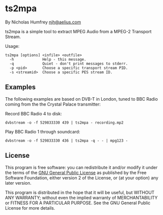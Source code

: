 ts2mpa
======
By Nicholas Humfrey <njh@aelius.com>

ts2mpa is a simple tool to extract MPEG Audio from a MPEG-2 Transport Stream.

Usage:

    ts2mpa [options] <infile> <outfile>
      -h             Help - this message.
      -q             Quiet - don't print messages to stderr.
      -p <pid>       Choose a specific transport stream PID.
      -s <streamid>  Choose a specific PES stream ID.



Examples
--------

The following examples are based on DVB-T in London, tuned to 
BBC Radio coming from the the Crystal Palace transmitter:

Record BBC Radio 4 to disk:

    dvbstream -o -f 529833330 439 | ts2mpa - recording.mp2

Play BBC Radio 1 through soundcard:

    dvbstream -o -f 529833330 436 | ts2mpa -q - - | mpg123 -


License
-------

This program is free software: you can redistribute it and/or modify
it under the terms of the [GNU General Public License](LICENSE.md) as
published by the Free Software Foundation, either version 2 of the 
License, or (at your option) any later version.

This program is distributed in the hope that it will be useful,
but WITHOUT ANY WARRANTY; without even the implied warranty of
MERCHANTABILITY or FITNESS FOR A PARTICULAR PURPOSE.  See the
GNU General Public License for more details.
